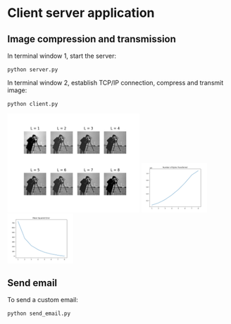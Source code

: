 # Client server application

## Image compression and transmission
In terminal window 1, start the server:

```
python server.py
```

In terminal window 2, establish TCP/IP connection, compress and transmit image:

```
python client.py
```

<img src="./All.png" alt="Different compression ratios" width="300"/>
<img src="./Bytes.png" alt="Number of bytes transferred for different compression ratios" width="150"/>
<img src="./MSE.png" alt="Mean squared error for different compression ratios" width="150"/>

## Send email

To send a custom email:

```
python send_email.py
```